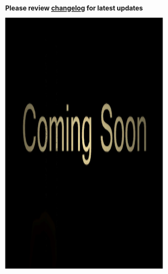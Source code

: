Please review [changelog](https://github.com/xvenux/xvenux/blob/main/CHANGELOG.md) for latest updates 
---
<img src="screenshoot.gif" width="800" height="800">

